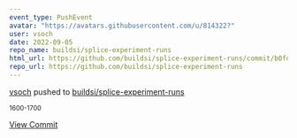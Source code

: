 ```yaml
---
event_type: PushEvent
avatar: "https://avatars.githubusercontent.com/u/814322?"
user: vsoch
date: 2022-09-05
repo_name: buildsi/splice-experiment-runs
html_url: https://github.com/buildsi/splice-experiment-runs/commit/b0fdc6877a1c16a0f073c96b2df444425ea9d602
repo_url: https://github.com/buildsi/splice-experiment-runs
---
```


<a href='https://github.com/vsoch' target='_blank'>vsoch</a> pushed to <a href='https://github.com/buildsi/splice-experiment-runs' target='_blank'>buildsi/splice-experiment-runs</a>

<small>1600-1700</small>

<a href='https://github.com/buildsi/splice-experiment-runs/commit/b0fdc6877a1c16a0f073c96b2df444425ea9d602' target='_blank'>View Commit</a>